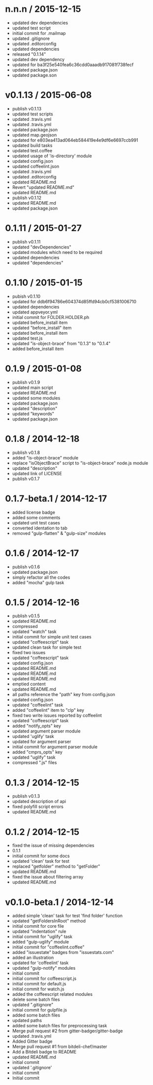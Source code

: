 
n.n.n / 2015-12-15
==================

  * updated dev dependencies
  * updated test script
  * initial commit for .mailmap
  * updated .gitignore
  * updated .editorconfig
  * updated dependencies
  * released "0.1.14"
  * updated dev dependency
  * updated for ba3f25e540fea6c36cdd0aaadb917081f738fecf
  * updated package.json
  * updated package.son

v0.1.13 / 2015-06-08
====================

  * publish v0.1.13
  * updated test scripts
  * updated .travis.yml
  * updated .travis.yml
  * updated package.json
  * updated map.geojson
  * updated for e803ea413ad064eb584419e4e9df6e6697ccb991
  * updated build tasks
  * updated test.coffee
  * updated usage of 'is-directory' module
  * updated config.json
  * updated coffeelint.json
  * updated .travis.yml
  * updated .editorconfig
  * updated README.md
  * Revert "updated README.md"
  * updated README.md
  * publish v0.1.12
  * updated README.md
  * updated package.json

0.1.11 / 2015-01-27
===================

  * publish v0.1.11
  * updated "devDependencies"
  * updated modules which need to be required
  * updated dependencies
  * updated "dependencies"

0.1.10 / 2015-01-15
===================

  * pubish v0.1.10
  * updated for ddb6f94786e604374d85ffd94cb0cf5381006710
  * updated dependencies
  * updated appveyor.yml
  * initial commit for FOLDER.HOLDER.ph
  * updated before_install item
  * updated "before_install" item
  * updated before_install item
  * updated test.js
  * updated "is-object-brace" from "0.1.3" to "0.1.4"
  * added before_install item

0.1.9 / 2015-01-08
==================

  * publish v0.1.9
  * updated main script
  * updated README.md
  * updated some modules
  * updated package.json
  * updated "description"
  * updated "keywords"
  * updated package.json

0.1.8 / 2014-12-18
==================

  * publish v0.1.8
  * added "is-object-brace" module
  * replace "isObjectBrace" script to "is-object-brace" node.js module
  * updated "description"
  * updated link of LICENSE
  * publish v0.1.7

0.1.7-beta.1 / 2014-12-17
=========================

  * added license badge
  * added some comments
  * updated unit test cases
  * converted identation to tab
  * removed "gulp-flatten" & "gulp-size" modules

0.1.6 / 2014-12-17
==================

  * publish v0.1.6
  * updated package.json
  * simply refactor all the codes
  * added "mocha" gulp task

0.1.5 / 2014-12-16
==================

  * publish v0.1.5
  * updated README.md
  * compressed
  * updated "watch" task
  * initial commit for simple unit test cases
  * updated "coffeescript" task
  * updated clean task for simple test
  * fixed two issues
  * updated "coffeescript" task
  * updated config.json
  * updated README.md
  * updated README.md
  * updated README.md
  * emptied content
  * updated README.md
  * all paths reference the "path" key from config.json
  * updated config.json
  * updated "coffeelint" task
  * added "coffeelint" item to "clp" key
  * fixed two write issues reported by coffeelint
  * updated "coffeescript" task
  * added "notify_opts" key
  * updated argument parser module
  * updated 'uglify' task
  * updated for argument parser
  * initial commit for argument parser module
  * added "cmprs_opts" key
  * updated "uglify" task
  * compressed ".js" files

0.1.3 / 2014-12-15
==================

  * publish v0.1.3
  * updated description of api
  * fixed polyfill script errors
  * updated README.md

0.1.2 / 2014-12-15
==================

  * fixed the issue of missing dependencies
  * 0.1.1
  * initial commit for some docs
  * updated 'clean' task for test
  * replaced "getfolder" method to "getFolder"
  * updated README.md
  * fixed the issue about filtering array
  * updated README.md

v0.1.0-beta.1 / 2014-12-14
==========================

  * added simple 'clean' task for test 'find folder' function
  * updated "getFoldersInRoot" method
  * initial commit for core file
  * updated "indentation" rule
  * initial commit for "uglify" task
  * added "gulp-uglify" module
  * initial commit for "coffeelint.coffee"
  * added "issuestate" badges from "issuestats.com"
  * added an illustration
  * updated for 'coffeelint' task
  * updated "gulp-notify" modules
  * initial commit
  * initial commit for coffeescript.js
  * initial commit for default.js
  * initial commit for watch.js
  * added the coffeescript related modules
  * delete some batch files
  * updated ".gitignore"
  * initial commit for gulpfile.js
  * added some batch files
  * updated paths
  * added some batch files for preprocessing task
  * Merge pull request #2 from gitter-badger/gitter-badge
  * updated .travis.yml
  * Added Gitter badge
  * Merge pull request #1 from bitdeli-chef/master
  * Add a Bitdeli badge to README
  * updated README.md
  * initial commit
  * updated '.gitignore'
  * initial commit
  * Initial commit
